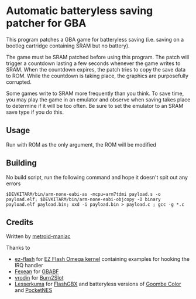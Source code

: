 # Automatic batteryless saving patcher for GBA

This program patches a GBA game for batteryless saving (i.e. saving on a bootleg cartridge containing SRAM but no battery).

The game must be SRAM patched before using this program. The patch will trigger a countdown lasting a few seconds whenever the game writes to SRAM. When the countdown expires, the patch tries to copy the save data to ROM. While the countdown is taking place, the graphics are purposefully corrupted.

Some games write to SRAM more frequently than you think. To save time, you may play the game in an emulator and observe when saving takes place to determine if it will be too often. Be sure to set the emulator to an SRAM save type if you do this.

## Usage
Run with ROM as the only argument, the ROM will be modified 

## Building
No build script, run the following command and hope it doesn't spit out any errors

`$DEVKITARM/bin/arm-none-eabi-as -mcpu=arm7tdmi payload.s -o payload.elf; $DEVKITARM/bin/arm-none-eabi-objcopy -O binary payload.elf payload.bin; xxd -i payload.bin > payload.c ; gcc -g *.c`

## Credits
Written by [metroid-maniac](https://github.com/metroid-maniac/)

Thanks to
- [ez-flash](https://github.com/ez-flash) for [EZ Flash Omega kernel](https://github.com/ez-flash/omega-kernel) containing examples for hooking the IRQ handler
- [Fexean](https://gitlab.com/Fexean) for [GBABF](https://gitlab.com/Fexean/gbabf)
- [vrodin](https://github.com/vrodin) for [Burn2Slot](https://github.com/vrodin/Burn2Slot)
- [Lesserkuma](https://github.com/lesserkuma) for [FlashGBX](https://github.com/lesserkuma/FlashGBX) and batteryless versions of [Goombe Color](https://github.com/lesserkuma/goombacolor) and [PocketNES](https://github.com/lesserkuma/PocketNES)
